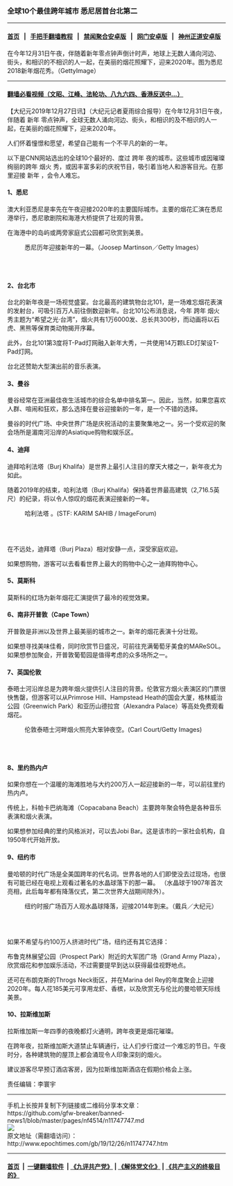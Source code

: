 ### 全球10个最佳跨年城市 悉尼居首台北第二
------------------------

#### [首页](https://github.com/gfw-breaker/banned-news1/blob/master/README.md) &nbsp;&nbsp;|&nbsp;&nbsp; [手把手翻墙教程](https://github.com/gfw-breaker/guides/wiki) &nbsp;&nbsp;|&nbsp;&nbsp; [禁闻聚合安卓版](https://github.com/gfw-breaker/bn-android) &nbsp;&nbsp;|&nbsp;&nbsp; [网门安卓版](https://github.com/oGate2/oGate) &nbsp;&nbsp;|&nbsp;&nbsp; [神州正道安卓版](https://github.com/SzzdOgate/update) 



<div><img alt="" class="aligncenter wp-post-image" src="http://i.epochtimes.com/assets/uploads/2019/12/GettyImages-1076143940-600x400.jpg"/>
<div class="red16 caption">
 在今年12月31日午夜，伴随着新年零点钟声倒计时声，地球上无数人涌向河边、街头，和相识的不相识的人一起，在美丽的烟花照耀下，迎来2020年。图为悉尼2018新年烟花秀。（GettyImage）
</div>
</div><hr/>

#### [翻墙必看视频（文昭、江峰、法轮功、八九六四、香港反送中...）](https://github.com/gfw-breaker/banned-news1/blob/master/pages/link3.md)

<div><p>
 【大纪元2019年12月27日讯】（大纪元记者夏雨综合报导）在今年12月31日午夜，伴随着
 <ok href="http://www.epochtimes.com/gb/tag/%E6%96%B0%E5%B9%B4.html">
  新年
 </ok>
 零点钟声，全球无数人涌向河边、街头，和相识的及不相识的人一起，在美丽的烟花照耀下，迎来2020年。
</p>
<p>
 人们怀着憧憬和愿望，希望自己能有一个不平凡的新的一年。
</p>
<p>
 以下是CNN网站选出的全球10个最好的、度过
 <ok href="http://www.epochtimes.com/gb/tag/%E8%B7%A8%E5%B9%B4.html">
  跨年
 </ok>
 夜的城市。这些城市或因璀璨绚丽的跨年
 <ok href="http://www.epochtimes.com/gb/tag/%E7%83%9F%E7%81%AB.html">
  烟火
 </ok>
 秀，或因丰富多彩的庆祝节目，吸引着当地人和游客目光。在那里迎接
 <ok href="http://www.epochtimes.com/gb/tag/%E6%96%B0%E5%B9%B4.html">
  新年
 </ok>
 ，会令人难忘。
</p>
<h4>
 1、悉尼
</h4>
<p>
 澳大利亚悉尼是率先在午夜迎接2020年的主要国际城市。主要的烟花汇演在悉尼港举行，悉尼歌剧院和海港大桥提供了壮观的背景。
</p>
<p>
 在海港中的岛屿或两旁家庭式公园都可欣赏到美景。
</p>
<figure class="wp-caption aligncenter" id="attachment_5684281" style="width: 600px">
 <ok href="http://i.epochtimes.com/assets/uploads/2013/12/1312310857241758.jpg">
  <img alt="" class="size-large wp-image-5684281" src="http://i.epochtimes.com/assets/uploads/2013/12/1312310857241758-600x396.jpg"/>
 </ok>
 <br/><figcaption class="wp-caption-text">
  悉尼历年迎接新年的一幕。（Joosep Martinson／Getty Images）
 </figcaption><br/>
</figure><br/>
<h4>
 2、台北市
</h4>
<p>
 台北的新年夜是一场视觉盛宴。台北最高的建筑物台北101，是一场难忘烟花表演的发射台，可吸引百万人前往倒数迎新年。台北101公布消息说，今年
 <ok href="http://www.epochtimes.com/gb/tag/%E8%B7%A8%E5%B9%B4.html">
  跨年
 </ok>
 <ok href="http://www.epochtimes.com/gb/tag/%E7%83%9F%E7%81%AB.html">
  烟火
 </ok>
 秀主题为“希望之光‧台湾”，烟火共有1万6000发、总长共300秒，而动画将以石虎、黑熊等保育类动物揭开序幕。
</p>
<p>
 此外，台北101第3度将T-Pad灯网融入新年大秀，一共使用14万颗LED灯架设T-Pad灯网。
</p>
<p>
 台北还赞助大型演出前的音乐表演。
</p>
<div class="video_fit_container">
</div>
<h4>
 3、曼谷
</h4>
<p>
 曼谷经常在亚洲最佳夜生活城市的综合名单中排名第一。因此，当然，如果您喜欢人群、喧闹和狂欢，那么选择在曼谷迎接新的一年，是一个不错的选择。
</p>
<p>
 曼谷的时代广场、中央世界广场是庆祝活动的主要聚集地之一。另一个受欢迎的聚会场所是湄南河沿岸的Asiatique购物和娱乐区。
</p>
<h4>
 4、迪拜
</h4>
<p>
 迪拜哈利法塔（Burj Khalifa）是世界上最引人注目的摩天大楼之一，新年夜尤为如此。
</p>
<p>
 随着2019年的结束，哈利法塔（Burj Khalifa）保持着世界最高建筑（2,716.5英尺）的纪录，将以令人惊叹的烟花表演迎接新的一年。
</p>
<figure class="wp-caption aligncenter" id="attachment_11619237" style="width: 461px">
 <ok href="http://i.epochtimes.com/assets/uploads/2019/10/1012230650121758.jpg">
  <img alt="" class="wp-image-11619237 size-full" src="http://i.epochtimes.com/assets/uploads/2019/10/1012230650121758.jpg"/>
 </ok>
 <br/><figcaption class="wp-caption-text">
  哈利法塔 。(STF: KARIM SAHIB / ImageForum)
 </figcaption><br/>
</figure><br/>
<p>
 在不远处，迪拜塔（Burj Plaza）相对安静一点，深受家庭欢迎。
</p>
<p>
 如果想购物，游客可以去看看世界上最大的购物中心之一迪拜购物中心。
</p>
<h4>
 5、莫斯科
</h4>
<p>
 莫斯科的红场为新年烟花汇演提供了最冷的视觉效果。
</p>
<h4>
 6、南非开普敦（Cape Town）
</h4>
<p>
 开普敦是非洲以及世界上最美丽的城市之一。新年的烟花表演十分壮观。
</p>
<p>
 如果想寻找美味佳肴，同时欣赏节日盛况，可前往充满葡萄牙美食的MAReSOL。如果想参加聚会，开普敦葡萄园是值得考虑的众多场所之一。
</p>
<h4>
 7、英国伦敦
</h4>
<p>
 泰晤士河沿岸总是为跨年烟火提供引人注目的背景。伦敦官方烟火表演区的门票很快售罄，但游客可以从Primrose Hill、Hampstead Heath的国会大厦，格林威治公园（Greenwich Park）和亚历山德拉宫（Alexandra Palace）等高处免费观看烟花。
</p>
<figure class="wp-caption aligncenter" id="attachment_6538497" style="width: 600px">
 <ok href="http://i.epochtimes.com/assets/uploads/2016/01/1601010212091758.jpg">
  <img alt="" class="size-large wp-image-6538497" src="http://i.epochtimes.com/assets/uploads/2016/01/1601010212091758-600x400.jpg"/>
 </ok>
 <br/><figcaption class="wp-caption-text">
  伦敦泰晤士河畔烟火照亮大笨钟夜空。(Carl Court/Getty Images)
 </figcaption><br/>
</figure><br/>
<h4>
 8、里约热内卢
</h4>
<p>
 如果你想在一个温暖的海滩胜地与大约200万人一起迎接新的一年，可以前往里约热内卢。
</p>
<p>
 传统上，科帕卡巴纳海滩（Copacabana Beach）主要跨年聚会特色是各种音乐表演和烟火表演。
</p>
<p>
 如果想参加经典的里约风格派对，可以去Jobi Bar。这是该市的一家社会机构，自1950年代开始开放。
</p>
<h4>
 9、纽约市
</h4>
<p>
 曼哈顿的时代广场是全美国跨年的代名词。世界各地的人们即使没去过现场，也很有可能已经在电视上观看过著名的水晶球落下的那一幕。 （水晶球于1907年首次亮相，此后每年都有降落仪式，第二次世界大战期间除外）。
</p>
<figure class="wp-caption aligncenter" id="attachment_7279797" style="width: 600px">
 <ok href="http://i.epochtimes.com/assets/uploads/2016/01/1401010211541973.jpg">
  <img alt="" class="size-large wp-image-7279797" src="http://i.epochtimes.com/assets/uploads/2016/01/1401010211541973-600x399.jpg"/>
 </ok>
 <br/><figcaption class="wp-caption-text">
  纽约时报广场百万人观水晶球降落，迎接2014年到来。（戴兵／大纪元）
 </figcaption><br/>
</figure><br/>
<p>
 如果不希望与约100万人挤进时代广场，纽约还有其它选择：
</p>
<p>
 布鲁克林展望公园（Prospect Park）附近的大军团广场（Grand Army Plaza），欣赏烟花和参加娱乐活动，不过需要提早到达以获得最佳视野地点。
</p>
<p>
 还可在布朗克斯的Throgs Neck街区，并在Marina del Rey的年度聚会上迎接2020年。每人花185美元可享用龙虾、香槟，以及欣赏无与伦比的曼哈顿天际线美景。
</p>
<h4>
 10、拉斯维加斯
</h4>
<p>
 拉斯维加斯一年四季的夜晚都灯火通明，跨年夜更是烟花璀璨。
</p>
<p>
 在跨年夜，拉斯维加斯大道禁止车辆通行，让人们步行度过一个难忘的节日。午夜时分，各种建筑物的屋顶上都会涌现令人印象深刻的烟火。
</p>
<p>
 建议游客尽早预订酒店客房，因为拉斯维加斯酒店在假期价格会上涨。
</p>
<p>
 责任编辑：李寰宇
</p>
</div>
<hr/>
手机上长按并复制下列链接或二维码分享本文章：<br/>
https://github.com/gfw-breaker/banned-news1/blob/master/pages/nf4514/n11747747.md <br/>
<a href='https://github.com/gfw-breaker/banned-news1/blob/master/pages/nf4514/n11747747.md'><img src='https://github.com/gfw-breaker/banned-news1/blob/master/pages/nf4514/n11747747.md.png'/></a> <br/>
原文地址（需翻墙访问）：http://www.epochtimes.com/gb/19/12/26/n11747747.htm


------------------------
#### [首页](https://github.com/gfw-breaker/banned-news1/blob/master/README.md) &nbsp;|&nbsp; [一键翻墙软件](https://github.com/gfw-breaker/nogfw/blob/master/README.md) &nbsp;| [《九评共产党》](https://github.com/gfw-breaker/9ping.md/blob/master/README.md#九评之一评共产党是什么) | [《解体党文化》](https://github.com/gfw-breaker/jtdwh.md/blob/master/README.md) | [《共产主义的终极目的》](https://github.com/gfw-breaker/gczydzjmd.md/blob/master/README.md)


<img src='http://gfw-breaker.win/banned-news/pages/nf4514/n11747747.md' width='0px' height='0px'/>